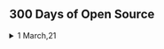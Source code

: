 
 ## 300 Days of Open Source
 
 <details>
  
  <summary> 1 March,21 </summary>
  
   | Commits | Issues | Pull requests | Repository |
   | ------- | ------ | ------------- | ---------- |
   | [Algorithm](https://github.com/sukhpreet-singh1/Algorithms/commits/master) | [#1](https://github.com/Shady2320/Codeforces/issues/1#issue-818954655) | [#46](https://github.com/naresh2002/A2OJ-Practice/pull/46#issue-582197116) | [A2OJ-Practise](https://github.com/sukhpreet-singh1/A2OJ-Practice) | 
   | [A2OJ-Practice](https://github.com/naresh2002/A2OJ-Practice/commits/main) | [#1](https://github.com/NaYrA-IaR/PythonProjects/issues/1#issue-818842242) | [#45](https://github.com/naresh2002/A2OJ-Practice/pull/45#issue-582191130) | [easy-job-intern](https://github.com/sukhpreet-singh1/easy-job-intern) |
   
   
   
  
</details>  
